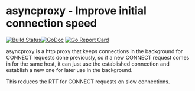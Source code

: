 # asyncproxy - Improve initial connection speed

[![Build Status](https://travis-ci.com/julian-klode/asyncproxy.svg?branch=master)](https://travis-ci.com/julian-klode/asyncproxy)[![GoDoc](https://godoc.org/github.com/julian-klode/asyncproxy?status.svg)](https://godoc.org/github.com/julian-klode/asyncproxy) [![Go Report Card](https://goreportcard.com/badge/github.com/julian-klode/asyncproxy)](https://goreportcard.com/report/github.com/julian-klode/asyncproxy)

asyncproxy is a http proxy that keeps connections in the background
for CONNECT requests done previously, so if a new CONNECT request
comes in for the same host, it can just use the established connection
and establish a new one for later use in the background.

This reduces the RTT for CONNECT requests on slow connections.
